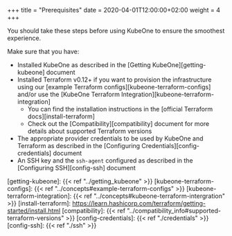 +++
title = "Prerequisites"
date = 2020-04-01T12:00:00+02:00
weight = 4
+++

You should take these steps before using KubeOne to ensure the smoothest
experience.

Make sure that you have:

* Installed KubeOne as described in the [Getting KubeOne][getting-kubeone]
  document
* Installed Terraform v0.12+ if you want to provision the infrastructure using
  our [example Terraform configs][kubeone-terraform-configs] and/or use the
  [KubeOne Terraform Integration][kubeone-terraform-integration]
  * You can find the installation instructions in the
    [official Terraform docs][install-terraform]
  * Check out the [Compatibility][compatibility] document
    for more details about supported Terraform versions
* The appropriate provider credentials to be used by KubeOne and Terraform as
  described in the [Configuring Credentials][config-credentials] document
* An SSH key and the `ssh-agent` configured as described in the
  [Configuring SSH][config-ssh] document


[getting-kubeone]: {{< ref "../getting_kubeone" >}}
[kubeone-terraform-configs]: {{< ref "../concepts#example-terraform-configs" >}}
[kubeone-terraform-integration]: {{< ref "../concepts#kubeone-terraform-intergration" >}}
[install-terraform]: https://learn.hashicorp.com/terraform/getting-started/install.html
[compatibility]: {{< ref "../compatibility_info#supported-terraform-versions" >}}
[config-credentials]: {{< ref "./credentials" >}}
[config-ssh]: {{< ref "./ssh" >}}

